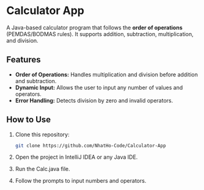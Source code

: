 # Calculator App

A Java-based calculator program that follows the **order of operations** (PEMDAS/BODMAS rules). It supports addition, subtraction, multiplication, and division.

## Features
- **Order of Operations:** Handles multiplication and division before addition and subtraction.
- **Dynamic Input:** Allows the user to input any number of values and operators.
- **Error Handling:** Detects division by zero and invalid operators.

## How to Use
1. Clone this repository:
   ```bash
   git clone https://github.com/NhatHo-Code/Calculator-App
   
2. Open the project in IntelliJ IDEA or any Java IDE.

3. Run the Calc.java file.

4. Follow the prompts to input numbers and operators.
